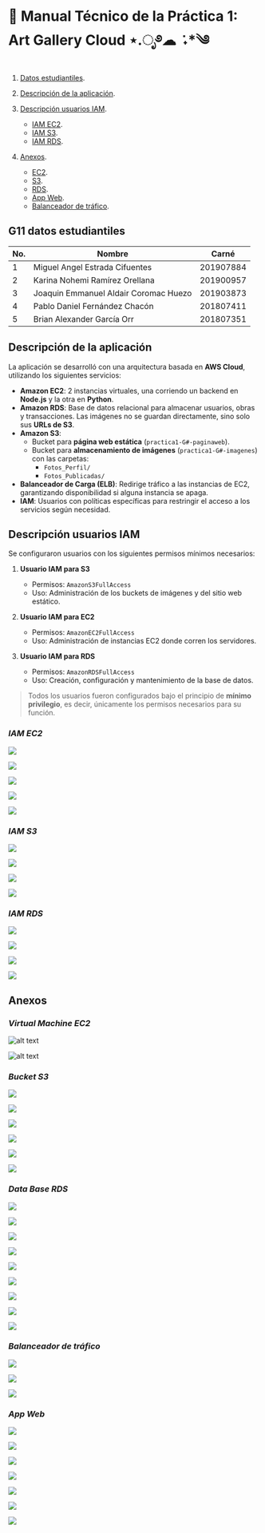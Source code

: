 # 📄 Manual Técnico de la Práctica 1: Art Gallery Cloud ⋆.ೃ࿔☁︎ ݁ ˖*༄

1. [Datos estudiantiles](#g11-datos-estudiantiles).

2. [Descripción de la aplicación](#descripción-de-la-aplicación).

3. [Descripción usuarios IAM](#descripción-usuarios-iam).
    * [IAM EC2](#descripción-de-componentes).
    * [IAM S3](#descripción-de-componentes).
    * [IAM RDS](#descripción-de-componentes).

4. [Anexos](#anexos).
    * [EC2](#glosario-de-términos).
    * [S3](#diagrama-entidad-relación-de-la-base-de-datos).
    * [RDS](#referencias).
    * [App Web](#descripción-de-componentes).
    * [Balanceador de tráfico](#balanceador-de-tráfico).


## G11 datos estudiantiles

| No. | Nombre | Carné |
| - | - | - |
| 1 | Miguel Angel Estrada Cifuentes | 201907884 |
| 2 | Karina Nohemi Ramírez Orellana | 201900957 |
| 3 | Joaquin Emmanuel Aldair Coromac Huezo | 201903873 |
| 4 | Pablo Daniel Fernández Chacón | 201807411 |
| 5 | Brian Alexander García Orr | 201807351 |

## Descripción de la aplicación
La aplicación se desarrolló con una arquitectura basada en **AWS Cloud**, utilizando los siguientes servicios:

- **Amazon EC2**: 2 instancias virtuales, una corriendo un backend en **Node.js** y la otra en **Python**.  
- **Amazon RDS**: Base de datos relacional para almacenar usuarios, obras y transacciones. Las imágenes no se guardan directamente, sino solo sus **URLs de S3**.  
- **Amazon S3**:  
  - Bucket para **página web estática** (`practica1-G#-paginaweb`).  
  - Bucket para **almacenamiento de imágenes** (`practica1-G#-imagenes`) con las carpetas:  
    - `Fotos_Perfil/`  
    - `Fotos_Publicadas/`  
- **Balanceador de Carga (ELB)**: Redirige tráfico a las instancias de EC2, garantizando disponibilidad si alguna instancia se apaga.  
- **IAM**: Usuarios con políticas específicas para restringir el acceso a los servicios según necesidad.

## Descripción usuarios IAM
Se configuraron usuarios con los siguientes permisos mínimos necesarios:

1. **Usuario IAM para S3**  
   - Permisos: `AmazonS3FullAccess`  
   - Uso: Administración de los buckets de imágenes y del sitio web estático.  

2. **Usuario IAM para EC2**  
   - Permisos: `AmazonEC2FullAccess`  
   - Uso: Administración de instancias EC2 donde corren los servidores.  

3. **Usuario IAM para RDS**  
   - Permisos: `AmazonRDSFullAccess`  
   - Uso: Creación, configuración y mantenimiento de la base de datos.  

> Todos los usuarios fueron configurados bajo el principio de **mínimo privilegio**, es decir, únicamente los permisos necesarios para su función.  

### ___IAM EC2___
![](/images/IAM_EC2.jpeg)

![](/images/IAM_EC2_1.jpeg)

![](/images/IAM_EC2_2.jpeg)

![](/images/IAM_EC2_3.jpeg)

![](/images/IAM_EC2_4.jpeg)

### ___IAM S3___
![](/images/IAM_S3.jpeg)

![](/images/IAM_S3_1.jpeg)

![](/images/IAM_S3_2.jpeg)

![](/images/IAM_S3_3.jpeg)

### ___IAM RDS___
![](/images/IAM_RDS.jpeg)

![](/images/IAM_RDS_1.jpeg)

![](/images/IAM_RDS_2.jpeg)

![](/images/IAM_RDS_3.jpeg)

## Anexos
### ___Virtual Machine EC2___

![alt text](/images/EC2_1.png)

![alt text](/images/EC2_2.png)

### ___Bucket S3___
![](/images/S3_buckets_practica1.png)

![](/images/S3_bucket_imagenes.png)

![](/images/S3_carpetaFotosPublicadas.png)

![](/images/S3_bucket_paginaweb.png)

![](/images/S3_configuracion_alojamiento_estatico.png)

![](/images/S3_politica_bucket_paginaweb.png)

### ___Data Base RDS___
![](/images/RDS_1.jpeg)

![](/images/RDS_2.jpeg)

![](/images/RDS_3.jpeg)

![](/images/RDS_4.jpeg)

![](/images/RDS_5.jpeg)

![](/images/RDS_6.jpeg)

![](/images/RDS_7.jpeg)

![](/images/RDS_8.jpeg)

![](/images/diagrama-db.jpg)

### ___Balanceador de tráfico___
![](/images/Balanceador_1.png)

![](/images/Balanceador_2.png)

![](/images/Balanceador_3.png)

### ___App Web___

![](/images/appWeb_login.png)

![](/images/appWeb_perfil.png)

![](/images/appWeb_registro.png)

![](/images/appWeb_galeria.png)

![](/images/appWeb_editarPerfil.png)

![](/images/appWeb_obrasAdquiridas.png)

![](/images/appWeb_addSaldo.png)